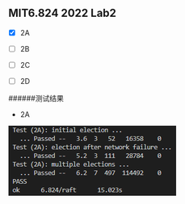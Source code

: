 ## MIT6.824 2022 Lab2

* [x] 2A
* [ ] 2B
* [ ] 2C
* [ ] 2D


######测试结果

* 2A
  
![](READMERESOURCE/lab2a-test.png)